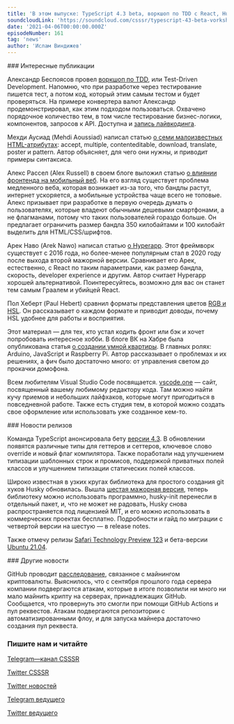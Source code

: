 ```yaml
---
title: 'В этом выпуске: TypeScript 4.3 beta, воркшоп по TDD c React, Husky 6, фреймворк Hyperapp и инциденты с майнингом крипты на серверах GitHub.'
soundcloudLink: 'https://soundcloud.com/csssr/typescript-43-beta-vorkshop-po-tdd-c-react-husky-6-sravnenie-hyperapp-s-react-rgb-i-hsl'
date: '2021-04-06T00:00:00.000Z'
episodeNumber: 161
tag: 'news'
author: 'Ислам Виндижев'
---
```


<ParagraphWithImage imageName="manWithLaptop" imageSide="right">
  ### Интересные публикации

Александр Беспоясов провел [воркшоп по TDD](https://bespoyasov.ru/blog/tdd-workshop/), или Test-Driven Development. Напомню, что при разработке через тестирование пишется тест, а потом код, который этим самым тестом и будет проверяться. На примере конвертера валют Александр продемонстрировал, как этим подходом пользоваться. Охвачено порядочное количество тем, в том числе тестирование бизнес-логики, компонентов, запросов к API. Доступна и [запись лайвкодинга](https://www.youtube.com/watch?v=oaktsy6YKMk).
</ParagraphWithImage>

Мехди Аусиад (Mehdi Aoussiad) написал статью [о семи малоизвестных HTML-атрибутах](https://javascript.plainenglish.io/7-useful-html-attributes-that-you-probably-dont-know-661784fe21e): accept, multiple, contenteditable, download, translate, poster и pattern. Автор объясняет, для чего они нужны, и приводит примеры синтаксиса.

Алекс Рассел (Alex Russell) в своем блоге выложил статью [о влиянии фронтенда на мобильный веб](https://infrequently.org/2021/03/the-performance-inequality-gap/). На его взгляд существует проблема медленного веба, которая возникает из-за того, что бандлы растут, интернет ускоряется, а мобильные устройства чаще всего не топовые. Алекс призывает при разработке в первую очередь думать о пользователях, которые владеют обычными дешевыми смартфонами, а не флагманами, потому что таких пользователей гораздо больше. Он предлагает ограничить размер бандла 350 килобайтами и 100 килобайт выделить для HTML/CSS/шрифтов.

Арек Наво (Arek Nawo) написал статью [о Hyperapp](https://blog.asayer.io/hyperapp-is-it-the-lightweight-react-killer). Этот фреймворк существует с 2016 года, но более-менее популярным стал в 2020 году после выхода второй мажорной версии. Сравнивает его Арек, естественно, с React по таким параметрами, как размер бандла, скорость, developer experience и другим. Автор считает Hyperapp хорошей альтернативой. Поинтересуйтесь, возможно для вас он станет тем самым Граалем и убийцей React.

Пол Хеберт (Paul Hebert) сравнил форматы представления цветов [RGB и HSL](https://cloudfour.com/thinks/hsl-a-color-format-for-humans/). Он рассказывает о каждом формате и приводит доводы, почему HSL удобнее для работы и восприятия.

Этот материал — для тех, кто устал кодить фронт или бэк и хочет попробовать интересное хобби. В блоге ВК на Хабре была опубликована статья [о создании умной квартиры](https://habr.com/ru/company/vk/blog/549596/). В главных ролях: Arduino, JavaScript и Raspberry Pi. Автор рассказывает о проблемах и их решениях, а фич было достаточно много: от управления светом до прокачки домофона.

Всем любителям Visual Studio Code посвящается. [vscode.one](https://vscode.one/) — сайт, посвященный вашему любимому редактору кода. Там можно найти кучу приемов и небольших лайфхаков, которые могут пригодиться в повседневной работе. Также есть студия тем, в которой можно создать свое оформление или использовать уже созданное кем-то.

<ParagraphWithImage imageName="laptopNews" imageSide="right">
  ### Новости релизов

Команда TypeScript анонсировала бету [версии 4.3](https://devblogs.microsoft.com/typescript/announcing-typescript-4-3-beta/). В обновлении появятся различные типы для геттеров и сеттеров, ключевое слово override и новый флаг компилятора. Также поработали над улучшением типизации шаблонных строк и промисов, поддержкой приватных полей классов и улучшением типизации статических полей классов.
</ParagraphWithImage>

Широко известная в узких кругах библиотека для простого создания git хуков Husky обновилась. Вышла [шестая мажорная версия](https://github.com/typicode/husky/releases/tag/v6.0.0), теперь библиотеку можно использовать программно, husky-init перенесли в отдельный пакет, и, что не может не радовать, Husky снова распространяется под лицензией MIT, и его можно использовать в коммерческих проектах бесплатно. Подробности и гайд по миграции с четвертой версии на шестую — в release notes.

Также отмечу релизы [Safari Technology Preview 123](https://webkit.org/blog/11585/release-notes-for-safari-technology-preview-123/) и бета-версии [Ubuntu 21.04](https://lists.ubuntu.com/archives/ubuntu-announce/2021-April/000267.html).

<ParagraphWithImage imageName="laptopDialog" imageSide="right">
  ### Другие новости

GitHub проводит [расследование](https://therecord.media/github-investigating-crypto-mining-campaign-abusing-its-server-infrastructure/), связанное с майнингом криптовалюты. Выяснилось, что с сентября прошлого года сервера компании подвергаются атакам, которые в итоге позволили ни много ни мало майнить крипту на серверах, принадлежащих GitHub. Сообщается, что провернуть это смогли при помощи GitHub Actions и пул реквестов. Атакам подвергаются репозитории с автоматизированными флоу, и для запуска майнера достаточно создания пул реквеста.
</ParagraphWithImage>

  ### Пишите нам и читайте
  [Telegram—канал CSSSR](https://t.me/csssr)

  [Twitter CSSSR](https://twitter.com/csssr_dev)

  [Twitter новостей](https://twitter.com/csssr_news)

  [Telegram ведущего](https://t.me/Vindizh)

  [Twitter ведущего](https://twitter.com/Vindizh)
